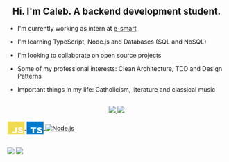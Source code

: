 <h2 align="center">Hi. I'm Caleb. A backend development student.</h2>

- I'm currently working as intern at [e-smart](https://www.imtraff.com.br/esmart/)

- I'm learning TypeScript, Node.js and Databases (SQL and NoSQL)

- I'm looking to collaborate on open source projects

- Some of my professional interests: Clean Architecture, TDD and Design Patterns

- Important things in my life: Catholicism, literature and classical music

##

<div align="center">
  <a href="https://github.com/caleb-freitas">
  <img height="180em" src="https://github-readme-stats.vercel.app/api?username=caleb-freitas&show_icons=true&theme=nord&include_all_commits=true&count_private=true"/>
  <img height="180em" src="https://github-readme-stats.vercel.app/api/top-langs/?username=caleb-freitas&layout=compact&langs_count=7&theme=nord"/>
</div>

<div style="display: inline_block"><br>
  <img align="center" alt="JavaScript" height="30" width="40" src="https://raw.githubusercontent.com/devicons/devicon/master/icons/javascript/javascript-plain.svg">
  <img align="center" alt="TypeScript" height="30" width="40" src="https://raw.githubusercontent.com/devicons/devicon/master/icons/typescript/typescript-plain.svg">
  <img align="center" alt="Node.js" height="30" width="40" src="https://cdn.jsdelivr.net/gh/devicons/devicon/icons/nodejs/nodejs-plain.svg" />
</div>

##
  
<div>
  <a href="https://www.linkedin.com/in/caleb-freitas" target="_blank"><img src="https://img.shields.io/badge/-LinkedIn-%230077B5?style=for-the-badge&logo=linkedin&logoColor=white" target="_blank"></a>
  <a href = "mailto:calebgfreitas@gmail.com"><img src="https://img.shields.io/badge/-Gmail-%23333?style=for-the-badge&logo=gmail&logoColor=white" target="_blank"></a>
</div>

